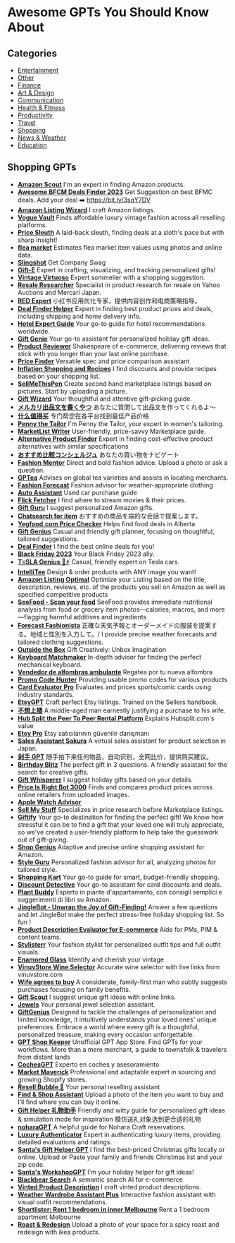 # Awesome GPTs You Should Know About

## Categories

- [Entertainment](./entertainment.md)
- [Other](./readme.md)
- [Finance](./finance.md)
- [Art & Design](./art-&-design.md)
- [Communication](./communication.md)
- [Health & Fitness](./health-&-fitness.md)
- [Productivity](./productivity.md)
- [Travel](./travel.md)
- [Shopping](./shopping.md)
- [News & Weather](./news-&-weather.md)
- [Education](./education.md)

## Shopping GPTs
- [**Amazon Scout**](https://chat.openai.com/g/g-0M42Pb2fg-amazon-scout) I'm an expert in finding Amazon products.
- [**Awesome BFCM Deals Finder 2023**](https://chat.openai.com/g/g-I0UcBW7ZU-awesome-bfcm-deals-finder-2023) Get Suggestion on best BFMC deals. Add your deal ➡️ https://bit.ly/3sqY7DV
- [**Amazon Listing Wizard**](https://chat.openai.com/g/g-cyCdsDpO9-amazon-listing-wizard) I craft Amazon listings.
- [**Vogue Vault**](https://chat.openai.com/g/g-phNLFkSel-vogue-vault) Finds affordable luxury vintage fashion across all reselling platforms.
- [**Price Sleuth**](https://chat.openai.com/g/g-ktrgdlaVM-price-sleuth) A laid-back sleuth, finding deals at a sloth's pace but with sharp insight!
- [**flea market**](https://chat.openai.com/g/g-xM1wHO5dO-flea-market) Estimates flea market item values using photos and online data.
- [**Slingshot**](https://chat.openai.com/g/g-XdBr8TSo8-slingshot) Get Company Swag
- [**Gift-E**](https://chat.openai.com/g/g-anitHxW0l-gift-e) Expert in crafting, visualizing, and tracking personalized gifts!
- [**Vintage Virtuoso**](https://chat.openai.com/g/g-hxsNHGV4q-vintage-virtuoso) Expert sommelier with a shopping suggestion.
- [**Resale Researcher**](https://chat.openai.com/g/g-m3MHdBXRT-resale-researcher) Specialist in product research for resale on Yahoo Auctions and Mercari Japan.
- [**RED Expert**](https://chat.openai.com/g/g-lgQYwvYqd-red-expert) 小红书应用优化专家，提供内容创作和电商策略指导。
- [**Deal Finder Helper**](https://chat.openai.com/g/g-zxsLXydmG-deal-finder-helper) Expert in finding best product prices and deals, including shipping and home delivery info.
- [**Hotel Expert Guide**](https://chat.openai.com/g/g-vxqBOUFj3-hotel-expert-guide) Your go-to guide for hotel recommendations worldwide.
- [**Gift Genie**](https://chat.openai.com/g/g-HXAA0bWJO-gift-genie) Your go-to assistant for personalized holiday gift ideas.
- [**Product Reviewer**](https://chat.openai.com/g/g-jHTUcn2pD-product-reviewer) Shakespeare of e-commerce, delivering reviews that stick with you longer than your last online purchase.
- [**Price Finder**](https://chat.openai.com/g/g-oME3OmIZh-price-finder) Versatile spec and price comparison assistant
- [**Inflation Shopping and Recipes**](https://chat.openai.com/g/g-Gf6QgWGjp-inflation-shopping-and-recipes) I find discounts and provide recipes based on your shopping list.
- [**SellMeThisPen**](https://chat.openai.com/g/g-cTqsEOE4C-sellmethispen) Create second hand marketplace listings based on pictures. Start by uploading a picture.
- [**Gift Wizard**](https://chat.openai.com/g/g-gyzaM3Vkb-gift-wizard) Your thoughtful and attentive gift-picking guide.
- [**メルカリ出品文を書くやつ**](https://chat.openai.com/g/g-bWrXpwR7a-merukarichu-pin-wen-woshu-kuyatu) あなたに質問して出品文を作ってくれるよ〜
- [**什么值得买**](https://chat.openai.com/g/g-Vv6XU8Lv8-shi-yao-zhi-de-mai) 专门帮您在各平台找到最佳产品价格
- [**Penny the Tailor**](https://chat.openai.com/g/g-ncBU5Djqs-penny-the-tailor) I'm Penny the Tailor, your expert in women's tailoring.
- [**MarketList Writer**](https://chat.openai.com/g/g-mvONpOw2L-marketlist-writer) User-friendly, price-savvy Marketplace guide.
- [**Alternative Product Finder**](https://chat.openai.com/g/g-mT6htPlg5-alternative-product-finder) Expert in finding cost-effective product alternatives with similar specifications
- [**おすすめ比較コンシェルジュ**](https://chat.openai.com/g/g-mG6UvjQJZ-osusumebi-jiao-konsieruziyu) あなたの買い物をナビゲート
- [**Fashion Mentor**](https://chat.openai.com/g/g-4ldG9Vdvg-fashion-mentor) Direct and bold fashion advice. Upload a photo or ask a question.
- [**GPTea**](https://chat.openai.com/g/g-sJhaxyrIk-gptea) Advises on global tea varieties and assists in locating merchants.
- [**Fashion Forecast**](https://chat.openai.com/g/g-tWW96eFRG-fashion-forecast) Fashion advisor for weather-appropriate clothing
- [**Auto Assistant**](https://chat.openai.com/g/g-xO21U2HtL-auto-assistant) Used car purchase guide
- [**Flick Fetcher**](https://chat.openai.com/g/g-4RVGNPRPs-flick-fetcher) I find where to stream movies & their prices.
- [**Gift Guru**](https://chat.openai.com/g/g-8DvUAUkvf-gift-guru) I suggest personalized Amazon gifts.
- [**Chatsearch for item**](https://chat.openai.com/g/g-rsLPzOuBE-chatsearch-for-item) おすすめの商品を端的な会話で提案します。
- [**Yegfood.com Price Checker**](https://chat.openai.com/g/g-rlevOuTNU-yegfood-com-price-checker) Helps find food deals in Alberta
- [**Gift Genius**](https://chat.openai.com/g/g-bEIj7EoeM-gift-genius) Casual and friendly gift planner, focusing on thoughtful, tailored suggestions.
- [**Deal Finder**](https://chat.openai.com/g/g-njsYUllyR-deal-finder) I find the best online deals for you!
- [**Black Friday 2023**](https://chat.openai.com/g/g-q27O8IrG1-black-friday-2023) Your Black Friday 2023 ally.
- [**T≡SLA Genius  🚗⚡**](https://chat.openai.com/g/g-SawQGy49u-t-sla-genius) Casual, friendly expert on Tesla cars.
- [**IntelliTee**](https://chat.openai.com/g/g-Gc0WnNKDW-intellitee) Design & order products with ANY image you want!
- [**Amazon Listing Optimal**](https://chat.openai.com/g/g-ciumj1Mz9-amazon-listing-optimal) Optimize your Listing based on the title, description, reviews, etc. of the products you sell on Amazon as well as specified competitive products
- [**SeeFood - Scan your food**](https://chat.openai.com/g/g-bSy3G7cH7-seefood-scan-your-food) SeeFood provides immediate nutritional analysis from food or grocery item photos—calories, macros, and more—flagging harmful additives and ingredients
- [**Forecast Fashionista**](https://chat.openai.com/g/g-Vu6lhqyQz-forecast-fashionista) 正確な天気予報とオーダーメイドの服装を提案する。地域と性別を入力して。/ I provide precise weather forecasts and tailored clothing suggestions.
- [**Outside the Box**](https://chat.openai.com/g/g-q5bMNFMas-outside-the-box) Gift Creatively: Unbox Imagination
- [**Keyboard Matchmaker**](https://chat.openai.com/g/g-nvgFNfgII-keyboard-matchmaker) In-depth advisor for finding the perfect mechanical keyboard.
- [**Vendedor de alfombras ambulante**](https://chat.openai.com/g/g-lqTXXpSSU-vendedor-de-alfombras-ambulante) Regatea por tu nueva alfombra
- [**Promo Code Hunter**](https://chat.openai.com/g/g-2HaW321zR-promo-code-hunter) Providing usable promo codes for various products
- [**Card Evaluator Pro**](https://chat.openai.com/g/g-wKsSO9h02-card-evaluator-pro) Evaluates and prices sports/comic cards using industry standards.
- [**EtsyGPT**](https://chat.openai.com/g/g-ieNdzAuhv-etsygpt) Craft perfect Etsy listings. Trained on the Sellers handbook.
- [**不想上楼**](https://chat.openai.com/g/g-D2j1WBTkN-bu-xiang-shang-lou) A middle-aged man earnestly justifying a purchase to his wife.
- [**Hub Split the Peer To Peer Rental Platform**](https://chat.openai.com/g/g-FUK6jXPQR-hub-split-the-peer-to-peer-rental-platform) Explains Hubsplit.com's value
- [**Etsy Pro**](https://chat.openai.com/g/g-MVapqlkoA-etsy-pro) Etsy satıcılarının güvenilir danışmanı
- [**Sales Assistant Sakura**](https://chat.openai.com/g/g-s54BOBguL-sales-assistant-sakura) A virtual sales assistant for product selection in Japan.
- [**剁手 GPT**](https://chat.openai.com/g/g-cGx5me4XG-duo-shou-gpt) 随手拍下来任何物品，自动识别，全网比价，提供购买建议。
- [**Birthday Blitz**](https://chat.openai.com/g/g-gu0aDjbwX-birthday-blitz) The perfect gift in 3 questions. A friendly assistant for the search for creative gifts.
- [**Gift Whisperer**](https://chat.openai.com/g/g-TdzZSZMGa-gift-whisperer) I suggest holiday gifts based on your details.
- [**Price Is Right Bot 3000**](https://chat.openai.com/g/g-O3zvUXKUM-price-is-right-bot-3000) Finds and compares product prices across online retailers from uploaded images.
- [**Apple Watch Advisor**](https://chat.openai.com/g/g-B7v4nJ71q-apple-watch-advisor) 
- [**Sell My Stuff**](https://chat.openai.com/g/g-b8M5SoP2w-sell-my-stuff) Specializes in price research before Marketplace listings.
- [**Giftify**](https://chat.openai.com/g/g-JwDtbcc8R-giftify) Your go-to destination for finding the perfect gift! We know how stressful it can be to find a gift that your loved one will truly appreciate, so we've created a user-friendly platform to help take the guesswork out of gift-giving.
- [**Shop Genius**](https://chat.openai.com/g/g-BzfyF98c4-shop-genius) Adaptive and precise online shopping assistant for Amazon.
- [**Style Guru**](https://chat.openai.com/g/g-ONrW6MX1L-style-guru) Personalized fashion advisor for all, analyzing photos for tailored style.
- [**Shopping Kart**](https://chat.openai.com/g/g-RspWh9W0o-shopping-kart) Your go-to guide for smart, budget-friendly shopping.
- [**Discount Detective**](https://chat.openai.com/g/g-S5hvJ0iFK-discount-detective) Your go-to assistant for card discounts and deals.
- [**Plant Buddy**](https://chat.openai.com/g/g-bLzGq15RR-plant-buddy) Esperto in piante d'appartamento, con consigli semplici e suggerimenti di libri su Amazon.
- [**JingleBot - Unwrap the Joy of Gift-Finding!**](https://chat.openai.com/g/g-gsiVdphij-jinglebot-unwrap-the-joy-of-gift-finding) Answer a few questions and let JingleBot make the perfect stress-free holiday shopping list.  So fun !
- [**Product Description Evaluator for E-commerce**](https://chat.openai.com/g/g-4sJEPOaQv-product-description-evaluator-for-e-commerce) Aide for PMs, PIM & content teams.
- [**Stylisterr**](https://chat.openai.com/g/g-L7DN6iE3m-stylisterr) Your fashion stylist for personalized outfit tips and full outfit visuals.
- [**Enamored Glass**](https://chat.openai.com/g/g-KiSvUy7Dv-enamored-glass) Identify and cherish your vintage
- [**VinuvStore Wine Selector**](https://chat.openai.com/g/g-SBfMBU9Wl-vinuvstore-wine-selector) Accurate wine selector with live links from vinuvstore.com
- [**Wife agrees to buy**](https://chat.openai.com/g/g-Dnd0vR4r4-wife-agrees-to-buy) A considerate, family-first man who subtly suggests purchases focusing on family benefits.
- [**Gift Scout**](https://chat.openai.com/g/g-hs0ldcQSq-gift-scout) I suggest unique gift ideas with online links.
- [**Jewels**](https://chat.openai.com/g/g-D7dJuqyOG-jewels) Your personal jewel selection assistant.
- [**GiftGenius**](https://chat.openai.com/g/g-94RRLJKQy-giftgenius) Designed to tackle the challenges of personalization and limited knowledge, it intuitively understands your loved ones' unique preferences. Embrace a world where every gift is a thoughtful, personalized treasure, making every occasion unforgettable.
- [**GPT Shop Keeper**](https://chat.openai.com/g/g-22ZUhrOgu-gpt-shop-keeper) Unofficial GPT App Store. Find GPTs for your workflows. More than a mere merchant, a guide to townsfolk & travelers from distant lands
- [**CochesGPT**](https://chat.openai.com/g/g-9yQQq82kI-cochesgpt) Experto en coches y asesoramiento
- [**Market Maverick**](https://chat.openai.com/g/g-4Y1Pri7E5-market-maverick) Professional and adaptable expert in sourcing and growing Shopify stores.
- [**Resell Bubble  🫧**](https://chat.openai.com/g/g-4cxkkIZMB-resell-bubble) Your personal reselling assistant
- [**Find & Shop Assistant**](https://chat.openai.com/g/g-15gxzmu4o-find-shop-assistant) Upload a photo of the item you want to buy and I’ll find where you can buy it online.
- [**Gift Helper 礼物助手**](https://chat.openai.com/g/g-OzCH051Tf-gift-helper-li-wu-zhu-shou) Friendly and witty guide for personalized gift ideas & simulation mode for inspiration 模仿送礼对象选到更合适的礼物
- [**noharaGPT**](https://chat.openai.com/g/g-7wTaSNcWa-noharagpt) A helpful guide for Nohara Craft reservations.
- [**Luxury Authenticator**](https://chat.openai.com/g/g-O78mTzM4A-luxury-authenticator) Expert in authenticating luxury items, providing detailed evaluations and ratings.
- [**Santa's Gift Helper GPT**](https://chat.openai.com/g/g-4KAcYxiYp-santa-s-gift-helper-gpt) I find the best-priced Christmas gifts locally or online. Upload or Paste your family and friends Christmas list and your zip code.
- [**Santa's WorkshopGPT**](https://chat.openai.com/g/g-3sAXCO9qQ-santa-s-workshopgpt) I'm your holiday helper for gift ideas!
- [**Blackbear Search**](https://chat.openai.com/g/g-BfmdtnKVx-blackbear-search) A semantic search AI for e-commerce
- [**Vinted Product Description**](https://chat.openai.com/g/g-Vcd2BRebN-vinted-product-description) I craft vinted product descriptions.
- [**Weather Wardrobe Assistant Plus**](https://chat.openai.com/g/g-273UOsTq3-weather-wardrobe-assistant-plus) Interactive fashion assistant with visual outfit recommendations.
- [**Shortlister: Rent 1 bedroom in inner  Melbourne**](https://chat.openai.com/g/g-BuKDC5cfQ-shortlister-rent-1-bedroom-in-inner-melbourne) Rent a 1 bedroom apartment Melbourne
- [**Roast & Redesign**](https://chat.openai.com/g/g-0ERkLtSlf-roast-redesign) Upload a photo of your space for a spicy roast and redesign with ikea products.
